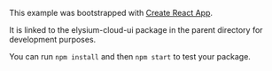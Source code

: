 This example was bootstrapped with [Create React App](https://github.com/facebook/create-react-app).

It is linked to the elysium-cloud-ui package in the parent directory for development purposes.

You can run `npm install` and then `npm start` to test your package.
